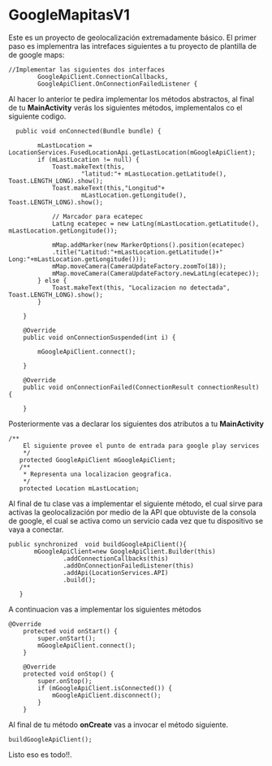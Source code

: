 # GoogleMapitasV1 
Este es un proyecto de geolocalización extremadamente básico. El primer paso es implementra las intrefaces siguientes a tu proyecto de plantilla de
de google maps:

```
//Implementar las siguientes dos interfaces
        GoogleApiClient.ConnectionCallbacks,
        GoogleApiClient.OnConnectionFailedListener {
```

 Al  hacer lo anterior te pedira implementar los métodos abstractos, al final de tu **MainActivity** verás los siguientes métodos, implementalos co el siguiente codigo.
 
```
  public void onConnected(Bundle bundle) {

        mLastLocation = LocationServices.FusedLocationApi.getLastLocation(mGoogleApiClient);
        if (mLastLocation != null) {
            Toast.makeText(this,
                    "latitud:"+ mLastLocation.getLatitude(), Toast.LENGTH_LONG).show();
            Toast.makeText(this,"Longitud"+
                    mLastLocation.getLongitude(), Toast.LENGTH_LONG).show();

            // Marcador para ecatepec
            LatLng ecatepec = new LatLng(mLastLocation.getLatitude(), mLastLocation.getLongitude());

            mMap.addMarker(new MarkerOptions().position(ecatepec)
            .title("Latitud:"+mLastLocation.getLatitude()+" Long:"+mLastLocation.getLongitude()));
            mMap.moveCamera(CameraUpdateFactory.zoomTo(18));
            mMap.moveCamera(CameraUpdateFactory.newLatLng(ecatepec));
        } else {
            Toast.makeText(this, "Localizacion no detectada", Toast.LENGTH_LONG).show();
        }

    }

    @Override
    public void onConnectionSuspended(int i) {

        mGoogleApiClient.connect();

    }

    @Override
    public void onConnectionFailed(ConnectionResult connectionResult) {

    }
 ```
 
 Posteriormente vas a declarar los siguientes dos atributos a tu **MainActivity**
 
 
 ```
 /**
     El siguiente provee el punto de entrada para google play services
     */
    protected GoogleApiClient mGoogleApiClient;
    /**
     * Representa una localizacion geografica.
     */
    protected Location mLastLocation;
 ```
 
 Al final de tu clase vas a implementar el siguiente método, el cual sirve para activas la geolocalización por medio de la API 
 que obtuviste de la consola de google, el cual se activa como un servicio cada vez que tu dispositivo se vaya a conectar.
 
 ```
 public synchronized  void buildGoogleApiClient(){
        mGoogleApiClient=new GoogleApiClient.Builder(this)
                .addConnectionCallbacks(this)
                .addOnConnectionFailedListener(this)
                .addApi(LocationServices.API)
                .build();

    }
 ```
A continuacion vas a implementar los siguientes métodos
```
@Override
    protected void onStart() {
        super.onStart();
        mGoogleApiClient.connect();
    }

    @Override
    protected void onStop() {
        super.onStop();
        if (mGoogleApiClient.isConnected()) {
            mGoogleApiClient.disconnect();
        }
    }
```



Al final de tu método **onCreate** vas a invocar el método siguiente.
```
buildGoogleApiClient();
```


Listo eso es todo!!.
